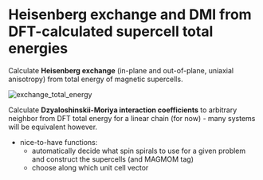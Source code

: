 # Heisenberg exchange and DMI from DFT-calculated supercell total energies
Calculate **Heisenberg exchange** (in-plane and out-of-plane, uniaxial anisotropy) from total energy of magnetic supercells.

![exchange_total_energy](https://github.com/user-attachments/assets/32c171bd-507b-4916-8d4a-0f9ca817d598)

Calculate **Dzyaloshinskii-Moriya interaction coefficients** to arbitrary neighbor from DFT total energy for a linear chain (for now) - many systems will be equivalent however.

- nice-to-have functions:
  - automatically decide what spin spirals to use for a given problem and construct the supercells (and MAGMOM tag)
  - choose along which unit cell vector
